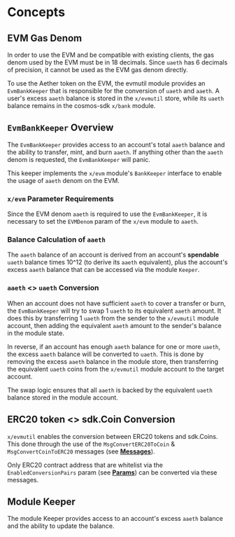 <!--
order: 1
-->

# Concepts

## EVM Gas Denom

In order to use the EVM and be compatible with existing clients, the gas denom used by the EVM must be in 18 decimals. Since `uaeth` has 6 decimals of precision, it cannot be used as the EVM gas denom directly.

To use the Aether token on the EVM, the evmutil module provides an `EvmBankKeeper` that is responsible for the conversion of `uaeth` and `aaeth`. A user's excess `aaeth` balance is stored in the `x/evmutil` store, while its `uaeth` balance remains in the cosmos-sdk `x/bank` module.

## `EvmBankKeeper` Overview

The `EvmBankKeeper` provides access to an account's total `aaeth` balance and the ability to transfer, mint, and burn `aaeth`. If anything other than the `aaeth` denom is requested, the `EvmBankKeeper` will panic.

This keeper implements the `x/evm` module's `BankKeeper` interface to enable the usage of `aaeth` denom on the EVM.

### `x/evm` Parameter Requirements

Since the EVM denom `aaeth` is required to use the `EvmBankKeeper`, it is necessary to set the `EVMDenom` param of the `x/evm` module to `aaeth`.

### Balance Calculation of `aaeth`

The `aaeth` balance of an account is derived from an account's **spendable** `uaeth` balance times 10^12 (to derive its `aaeth` equivalent), plus the account's excess `aaeth` balance that can be accessed via the module `Keeper`.

### `aaeth` <> `uaeth` Conversion

When an account does not have sufficient `aaeth` to cover a transfer or burn, the `EvmBankKeeper` will try to swap 1 `uaeth` to its equivalent `aaeth` amount. It does this by transferring 1 `uaeth` from the sender to the `x/evmutil` module account, then adding the equivalent `aaeth` amount to the sender's balance in the module state.

In reverse, if an account has enough `aaeth` balance for one or more `uaeth`, the excess `aaeth` balance will be converted to `uaeth`. This is done by removing the excess `aaeth` balance in the module store, then transferring the equivalent `uaeth` coins from the `x/evmutil` module account to the target account.

The swap logic ensures that all `aaeth` is backed by the equivalent `uaeth` balance stored in the module account.

## ERC20 token <> sdk.Coin Conversion

`x/evmutil` enables the conversion between ERC20 tokens and sdk.Coins. This done through the use of the `MsgConvertERC20ToCoin` & `MsgConvertCoinToERC20` messages (see **[Messages](03_messages.md)**).

Only ERC20 contract address that are whitelist via the `EnabledConversionPairs` param (see **[Params](05_params.md)**) can be converted via these messages.

## Module Keeper

The module Keeper provides access to an account's excess `aaeth` balance and the ability to update the balance.
